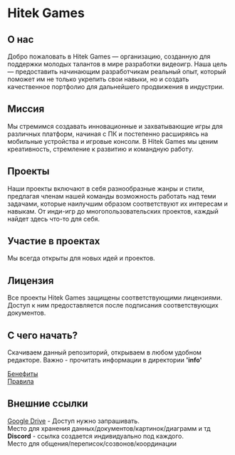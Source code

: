 # Hitek Games

## О нас
Добро пожаловать в Hitek Games — организацию, созданную для поддержки молодых талантов в мире разработки видеоигр. Наша цель — предоставить начинающим разработчикам реальный опыт, который поможет им не только укрепить свои навыки, но и создать качественное портфолио для дальнейшего продвижения в индустрии.

## Миссия
Мы стремимся создавать инновационные и захватывающие игры для различных платформ, начиная с ПК и постепенно расширяясь на мобильные устройства и игровые консоли. В Hitek Games мы ценим креативность, стремление к развитию и командную работу.

## Проекты
Наши проекты включают в себя разнообразные жанры и стили, предлагая членам нашей команды возможность работать над теми задачами, которые наилучшим образом соответствуют их интересам и навыкам. От инди-игр до многопользовательских проектов, каждый найдет здесь что-то для себя.

## Участие в проектах
Мы всегда открыты для новых идей и проектов. 

## Лицензия
Все проекты Hitek Games защищены соответствующими лицензиями. Доступ к ним предоставляется после подписания соответствующих документов.

## С чего начать?
Скачиваем данный репозиторий, открываем в любом удобном редакторе.
Важно - прочитать информации в директории __'info'__

[Бенефиты](docs/info/benefits.md)  
[Правила](docs/info/rules.md)

## Внешние ссылки
[Google Drive](https://drive.google.com/drive/folders/1SjqtnrwBqF4NKiloHN-WM2AZ76cfkP54?usp=sharing) - Доступ нужно запрашивать.  
Место для хранения данных/документов/картинок/диаграмм и тд  
__Discord__ - ссылка создается индивидуально под каждого.  
Место для общения/переписок/созвонов/координации